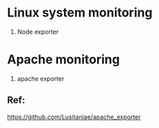 # Linux system monitoring

1. Node exporter

# Apache monitoring

1. apache exporter

## Ref:
https://github.com/Lusitaniae/apache_exporter